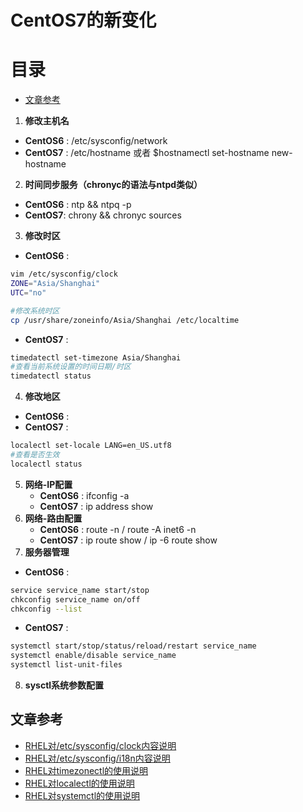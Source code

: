 # CentOS7的新变化
目录
===

<!-- TOC -->
- [文章参考](#文章参考)
<!-- /TOC -->
1. **修改主机名**
 - **CentOS6** : /etc/sysconfig/network
 - **CentOS7** : /etc/hostname 或者 $hostnamectl set-hostname new-hostname
2. **时间同步服务（chronyc的语法与ntpd类似）**
 - **CentOS6** : ntp && ntpq -p
 - **CentOS7**: chrony && chronyc sources
3. **修改时区** 
 - **CentOS6** : 
 ``` bash
vim /etc/sysconfig/clock
ZONE="Asia/Shanghai"
UTC="no"

 #修改系统时区
cp /usr/share/zoneinfo/Asia/Shanghai /etc/localtime
 ``` 

  - **CentOS7** : 
  ```bash
timedatectl set-timezone Asia/Shanghai
 #查看当前系统设置的时间日期/时区
timedatectl status
  ```

4. **修改地区**
 - **CentOS6** : 
 - **CentOS7** :
 ``` bash
localectl set-locale LANG=en_US.utf8
 #查看是否生效
localectl status
 
 ```
5. **网络-IP配置**
   + **CentOS6** : ifconfig -a
   + **CentOS7** : ip address show
6. **网络-路由配置**
   + **CentOS6** : route -n / route -A inet6 -n
   + **CentOS7** : ip route show / ip -6 route show
7. **服务器管理**
 - **CentOS6** : 
 ``` bash
service service_name start/stop
chkconfig service_name on/off
chkconfig --list
 ```
 - **CentOS7** : 
 ```bash
systemctl start/stop/status/reload/restart service_name
systemctl enable/disable service_name
systemctl list-unit-files
 ```
8. **sysctl系统参数配置**

## 文章参考
- [RHEL对/etc/sysconfig/clock内容说明](https://access.redhat.com/documentation/en-us/red_hat_enterprise_linux/5/html/deployment_guide/ch-sysconfig#s2-sysconfig-clock)
- [RHEL对/etc/sysconfig/i18n内容说明](https://access.redhat.com/documentation/en-us/red_hat_enterprise_linux/5/html/deployment_guide/ch-sysconfig#s2-sysconfig-i18n)
- [RHEL对timezonectl的使用说明](https://access.redhat.com/documentation/en-us/red_hat_enterprise_linux/7/html/system_administrators_guide/chap-configuring_the_date_and_time)
- [RHEL对localectl的使用说明](https://access.redhat.com/documentation/en-us/red_hat_enterprise_linux/7/html/system_administrators_guide/ch-keyboard_configuration)
- [RHEL对systemctl的使用说明](https://access.redhat.com/documentation/en-us/red_hat_enterprise_linux/7/html/system_administrators_guide/chap-managing_services_with_systemd)
